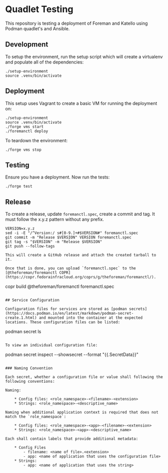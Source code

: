 # Quadlet Testing

This repository is testing a deployment of Foreman and Katello using Podman quadlet's and Ansible.

## Development

To setup the environment, run the setup script which will create a virtualenv and populate all of the dependencies:

```
./setup-environment
source .venv/bin/activate
```

## Deployment

This setup uses Vagrant to create a basic VM for running the deployment on:

```
./setup-environment
source .venv/bin/activate
./forge vms start
./foremanctl deploy
```

To teardown the environment:

```
./forge vms stop
```

## Testing

Ensure you have a deployment. Now run the tests:

```
./forge test
```

## Release

To create a release, update `foremanctl.spec`, create a commit and tag.
It must follow the x.y.z pattern without any prefix.

```
VERSION=x.y.z
sed -i -E "/^Version:/ s#[0-9.]+#$VERSION#" foremanctl.spec
git commit -m "Release $VERSION" VERSION foremanctl.spec
git tag -s "$VERSION" -m "Release $VERSION"
git push --follow-tags

This will create a GitHub release and attach the created tarball to it.

Once that is done, you can upload `foremanctl.spec` to the [@theforeman/foremanctl COPR](https://copr.fedorainfracloud.org/coprs/g/theforeman/foremanctl/).

```
copr build @theforeman/foremanctl foremanctl.spec
```

## Service Configuration

Configuration files for services are stored as [podman secrets](https://docs.podman.io/en/latest/markdown/podman-secret-create.1.html) and mounted into the container at the expected locations. These configuration files can be listed:

```
podman secret ls
```

To view an individual configuration file:

```
podman secret inspect --showsecret --format "{{.SecretData}}" <secret-name>
```

### Naming Convention

Each secret, whether a configuration file or value shall following the following conventions:

Naming:

    * Config files: <role_namespace>-<filename>-<extension>
    * Strings: <role_namespace>-<descriptive_name>

Naming when additional application context is required that does not match the `role_namespace`:

    * Config files: <role_namespace>-<app>-<filename>-<extension>
    * Strings: <role_namespace>-<app>-<descriptive_name>

Each shall contain labels that provide additional metadata:

    * Config Files
        - filename: <name of file>.<extension>
        - app: <name of application that uses the configuration file>
    * Strings:
        - app: <name of application that uses the string>
